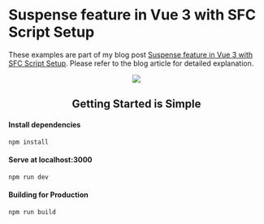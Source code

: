 # Suspense feature in Vue 3 with SFC Script Setup

These examples are part of my blog post [Suspense feature in Vue 3 with SFC Script Setup](https://www.trpkovski.com/2021/09/25/suspense-feature-in-vue-3-with-sfc-script-setup/). Please refer to the blog article for detailed explanation.

<p align="center">
<img src="https://res.cloudinary.com/suv4o/image/upload/c_scale,f_auto,w_750/v1632533777/blog/vue3-suspense/vue3-suspense_mpqxff" />
</p>

<h2 align="center">Getting Started is Simple</h2>

#### Install dependencies

```
npm install
```

#### Serve at localhost:3000

```
npm run dev
```

#### Building for Production

```
npm run build
```
